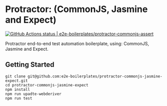 # Protractor: (CommonJS, Jasmine and Expect)

[![GitHub Actions status | e2e-boilerplates/protractor-commonjs-assert](https://github.com/e2e-boilerplates/protractor-commonjs-jasmine-expect/workflows/protractor-commonjs-jasmine-expect/badge.svg)](https://github.com/e2e-boilerplates/protractor-commonjs-jasmine-expect/actions?workflow=protractor-commonjs-jasmine-expect)

Protractor end-to-end test automation boilerplate, using: CommonJS, Jasmine and Expect.

## Getting Started

    git clone git@github.com:e2e-boilerplates/protractor-commonjs-jasmine-expect.git
    cd protractor-commonjs-jasmine-expect
    npm install
    npm run upadte-webderiver
    npm run test
